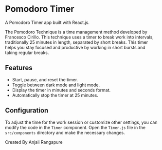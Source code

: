 # Pomodoro Timer

A Pomodoro Timer app built with React.js.

The Pomodoro Technique is a time management method developed by Francesco Cirillo. This technique uses a timer to break work into intervals, traditionally 25 minutes in length, separated by short breaks. This timer helps you stay focused and productive by working in short bursts and taking regular breaks.

## Features

- Start, pause, and reset the timer.
- Toggle between dark mode and light mode.
- Display the timer in minutes and seconds format.
- Automatically stop the timer at 25 minutes.

## Configuration

To adjust the time for the work session or customize other settings, you can modify the code in the `Timer` component. Open the `Timer.js` file in the `src/components` directory and make the necessary changes.

Created By Anjali Rangapure
